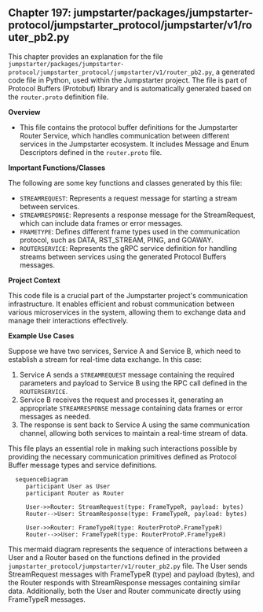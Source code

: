 ## Chapter 197: jumpstarter/packages/jumpstarter-protocol/jumpstarter_protocol/jumpstarter/v1/router_pb2.py

 This chapter provides an explanation for the file `jumpstarter/packages/jumpstarter-protocol/jumpstarter_protocol/jumpstarter/v1/router_pb2.py`, a generated code file in Python, used within the Jumpstarter project. The file is part of Protocol Buffers (Protobuf) library and is automatically generated based on the `router.proto` definition file.

   **Overview**

   - This file contains the protocol buffer definitions for the Jumpstarter Router Service, which handles communication between different services in the Jumpstarter ecosystem. It includes Message and Enum Descriptors defined in the `router.proto` file.

   **Important Functions/Classes**

   The following are some key functions and classes generated by this file:

   - `STREAMREQUEST`: Represents a request message for starting a stream between services.
   - `STREAMRESPONSE`: Represents a response message for the StreamRequest, which can include data frames or error messages.
   - `FRAMETYPE`: Defines different frame types used in the communication protocol, such as DATA, RST_STREAM, PING, and GOAWAY.
   - `ROUTERSERVICE`: Represents the gRPC service definition for handling streams between services using the generated Protocol Buffers messages.

   **Project Context**

   This code file is a crucial part of the Jumpstarter project's communication infrastructure. It enables efficient and robust communication between various microservices in the system, allowing them to exchange data and manage their interactions effectively.

   **Example Use Cases**

   Suppose we have two services, Service A and Service B, which need to establish a stream for real-time data exchange. In this case:

   1. Service A sends a `STREAMREQUEST` message containing the required parameters and payload to Service B using the RPC call defined in the `ROUTERSERVICE`.
   2. Service B receives the request and processes it, generating an appropriate `STREAMRESPONSE` message containing data frames or error messages as needed.
   3. The response is sent back to Service A using the same communication channel, allowing both services to maintain a real-time stream of data.

   This file plays an essential role in making such interactions possible by providing the necessary communication primitives defined as Protocol Buffer message types and service definitions.

 ```mermaid
   sequenceDiagram
      participant User as User
      participant Router as Router

      User->>Router: StreamRequest(type: FrameTypeR, payload: bytes)
      Router-->User: StreamResponse(type: FrameTypeR, payload: bytes)

      User->>Router: FrameTypeR(type: RouterProtoP.FrameTypeR)
      Router-->>User: FrameTypeR(type: RouterProtoP.FrameTypeR)
   ```

This mermaid diagram represents the sequence of interactions between a User and a Router based on the functions defined in the provided `jumpstarter_protocol/jumpstarter/v1/router_pb2.py` file. The User sends StreamRequest messages with FrameTypeR (type) and payload (bytes), and the Router responds with StreamResponse messages containing similar data. Additionally, both the User and Router communicate directly using FrameTypeR messages.